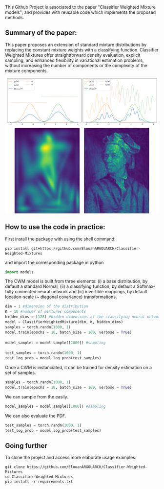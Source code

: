 This Github Project is associated to the paper "Classifier Weighted Mixture models"; and provides with reusable code which implements the proposed methods. 



**Summary of the paper:**
---
This paper proposes an extension of standard mixture distributions by replacing the constant mixture weights with a classifying function. Classifier Weighted Mixtures offer straightforward density evaluation, explicit sampling, and enhanced flexibility in variational estimation problems, without increasing the number of components or the complexity of the mixture components.

![Classifier Weighted Mixture models](cover_readme.png "Title")

**How to use the code in practice:**
---
First install the package with using the shell command: 
```shell 
pip install git+https://github.com/ElouanARGOUARCH/Classifier-Weighted-Mixtures
```
and import the corresponding package in python 
```python
import models
```
The CWM model is built from three elements: (i) a base distribution, by default a standard Normal, (ii) a classifying function, by default a Softmax-fully connected neural network and (iii) invertible mappings, by default location-scale (~ diagonal covariance) transformations. 
```python
dim = 1 #dimension of the distribution
K = 10 #number of mixtures components
hidden_dims = [128] #hidden dimensions of the classifying neural network weight function
model = ClassifierWeightedMixture(dim, K, hidden_dims)
samples = torch.randn(1000, 1)
model.train(epochs = 10, batch_size = 100, verbose = True)

model_samples = model.sample([1000]) #sampling 

test_samples = torch.randn(1000, 1)
test_log_prob = model.log_prob(test_samples)
```
Once a CWM is instanciated, it can be trained for density estimation on a set of samples. 

```python
samples = torch.randn(1000, 1)
model.train(epochs = 10, batch_size = 100, verbose = True)
```

We can sample from the easily. 

```python
model_samples = model.sample([1000]) #sampling
```

We can also evaluate the PDF. 

```python
test_samples = torch.randn(1000, 1)
test_log_prob = model.log_prob(test_samples)
```

**Going further**
--

To clone the project and access more elaborate usage examples: 
```shell
git clone https://github.com/ElouanARGOUARCH/Classifier-Weighted-Mixtures
cd Classifier-Weighted-Mixtures
pip install -r requirements.txt
```


